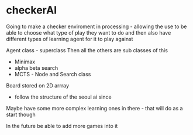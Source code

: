 # checkerAI

Going to make a checker enviroment in processing - allowing the use to be able to choose what type of play they want to do and then also have different types of learning agent for it to play against 

Agent class - superclass 
Then all the others are sub classes of this
- Minimax 
- alpha beta search 
- MCTS - Node and Search class 

Board stored on 2D arrray 
- follow the structure of the seoul ai since

Maybe have some more complex learning ones in there - that will do as a start though 

In the future be able to add more games into it
